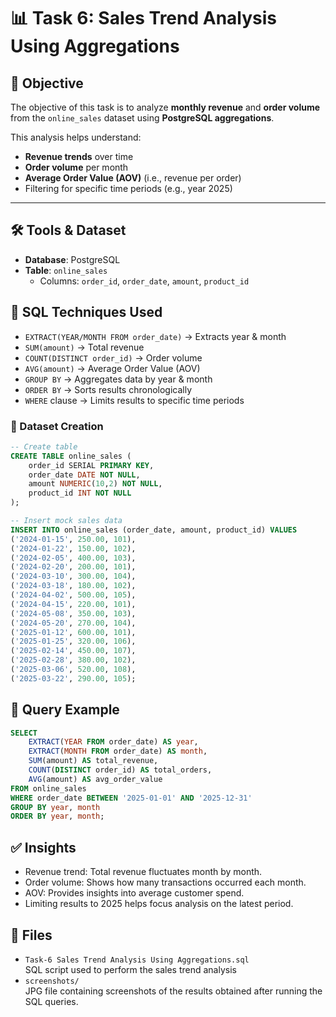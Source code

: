 # 📊 Task 6: Sales Trend Analysis Using Aggregations

## 📌 Objective
The objective of this task is to analyze **monthly revenue** and **order volume** from the `online_sales` dataset using **PostgreSQL aggregations**.  

This analysis helps understand:
- **Revenue trends** over time  
- **Order volume** per month  
- **Average Order Value (AOV)** (i.e., revenue per order)  
- Filtering for specific time periods (e.g., year 2025)

---

## 🛠 Tools & Dataset
- **Database**: PostgreSQL  
- **Table**: `online_sales`  
  - Columns: `order_id`, `order_date`, `amount`, `product_id`
 

## 🔑 SQL Techniques Used
- `EXTRACT(YEAR/MONTH FROM order_date)` → Extracts year & month  
- `SUM(amount)` → Total revenue  
- `COUNT(DISTINCT order_id)` → Order volume  
- `AVG(amount)` → Average Order Value (AOV)  
- `GROUP BY` → Aggregates data by year & month  
- `ORDER BY` → Sorts results chronologically  
- `WHERE` clause → Limits results to specific time periods  

### 📂 Dataset Creation
```sql
-- Create table
CREATE TABLE online_sales (
    order_id SERIAL PRIMARY KEY,
    order_date DATE NOT NULL,
    amount NUMERIC(10,2) NOT NULL,
    product_id INT NOT NULL
);

-- Insert mock sales data
INSERT INTO online_sales (order_date, amount, product_id) VALUES
('2024-01-15', 250.00, 101),
('2024-01-22', 150.00, 102),
('2024-02-05', 400.00, 103),
('2024-02-20', 200.00, 101),
('2024-03-10', 300.00, 104),
('2024-03-18', 180.00, 102),
('2024-04-02', 500.00, 105),
('2024-04-15', 220.00, 101),
('2024-05-08', 350.00, 103),
('2024-05-20', 270.00, 104),
('2025-01-12', 600.00, 101),
('2025-01-25', 320.00, 106),
('2025-02-14', 450.00, 107),
('2025-02-28', 380.00, 102),
('2025-03-06', 520.00, 108),
('2025-03-22', 290.00, 105);
```
## 📜 Query Example
```sql
SELECT
    EXTRACT(YEAR FROM order_date) AS year,
    EXTRACT(MONTH FROM order_date) AS month,
    SUM(amount) AS total_revenue,
    COUNT(DISTINCT order_id) AS total_orders,
    AVG(amount) AS avg_order_value
FROM online_sales
WHERE order_date BETWEEN '2025-01-01' AND '2025-12-31'
GROUP BY year, month
ORDER BY year, month;
```
## ✅ Insights
- Revenue trend: Total revenue fluctuates month by month.
- Order volume: Shows how many transactions occurred each month.
- AOV: Provides insights into average customer spend.
- Limiting results to 2025 helps focus analysis on the latest period.

## 📂 Files

- `Task-6 Sales Trend Analysis Using Aggregations.sql`  
  SQL script used to perform the sales trend analysis
- `screenshots/`  
  JPG file containing screenshots of the results obtained after running the SQL queries.
